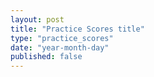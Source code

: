```yaml
---
layout: post
title: "Practice Scores title"
type: "practice_scores"
date: "year-month-day"
published: false
---
```



<!---  add your title for practice scores (maybe "Practice 1 Scores") and set the published to 'true' when you want students to see it or if you want to see it in your local server, all dates are numeral, so the only valid date is something like 2021-03-11 for March 11, 2021, keep the double quotes. other than that, the file is .md, so use markdown syntax and latex to write, no html, but you can if you want. --->
